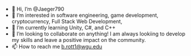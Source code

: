 - 👋 Hi, I’m @Jaeger790
- 👀 I’m interested in software engineering, game development, cryptocurrency, Full Stack Web Development,  
- 🌱 I’m currently learning Unity, C#, and C++
- 💞️ I’m looking to collaborate on anything! I am always lookiing to develop my skills and leave a positive impact on the           community.
- 📫 How to reach me b.rott1@wgu.edu

<!---
I am currently attending WGU for a Bachelors in Software Development. 
--->
